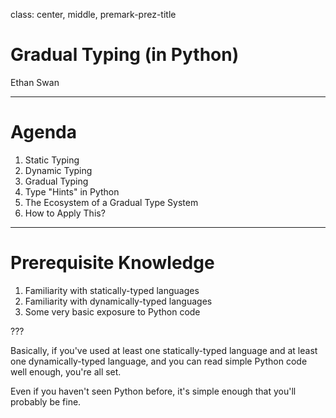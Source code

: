 class: center, middle, premark-prez-title

# Gradual Typing (in Python)

Ethan Swan

---

# Agenda

1. Static Typing
2. Dynamic Typing
3. Gradual Typing
4. Type "Hints" in Python
5. The Ecosystem of a Gradual Type System
6. How to Apply This?

---

# Prerequisite Knowledge

1. Familiarity with statically-typed languages
2. Familiarity with dynamically-typed languages
3. Some very basic exposure to Python code

???

Basically, if you've used at least one statically-typed language and at least one dynamically-typed language, and you can read simple Python code well enough, you're all set.

Even if you haven't seen Python before, it's simple enough that you'll probably be fine.
